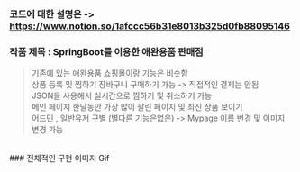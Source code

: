 ### 코드에 대한 설명은 -> https://www.notion.so/1afccc56b31e8013b325d0fb88095146
### 작품 제목 : SpringBoot를 이용한 애완용품 판매점 

> 기존에 있는 애완용품 쇼핑몰이랑 기능은 비슷함 <br>
> 상품 등록 및 찜하기 장바구니 구매하기 가능 -> 직접적인 결제는 안됨 <br>
> JSON을 사용해서 실시간으로 찜하기 및 취소하기 가능 <br>
> 메인 페이지 한달동안 가장 많이 팔린 페이지 및 최신 상품 보이기 <br>
> 어드민 , 일반유저 구별 (별다른 기능은없은) -> Mypage 이름 변경 및 이미지 변경 가능 <br>
<br>
### 전체적인 구현 이미지 Gif
